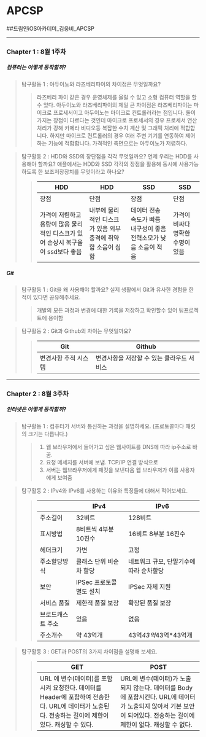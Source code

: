 # APCSP
##드림인iOS아카데미_김웅비_APCSP
***
### Chapter 1 : 8월 1주차
##### 컴퓨터는 어떻게 동작할까?
> 탐구활동 1 : 아두이노와 라즈베리파이의 차이점은 무엇일까요?
>> 라즈베리 파이 같은 경우 운영체제를 올릴 수 있고 소형 컴퓨터 역할을 할 수 있다. 아두이노와 라즈베리파이의 제일 큰 차이점은 라즈베리파이는 마이크로 프로세서이고 아두이노는 마이크로 컨트롤러라는 점입니다. 둘이 가지는 장점이 다르다는 것인데 마이크로 프로세서의 경우 프로세서 연산처리가 강해 카메라 비디오등 복잡한 수치 계산 및 그래픽 처리에 적합합니다. 하지만 마이크로 컨트롤러의 경우 여러 주변 기기를 연동하여 제어하는 기능에 적합합니다. 가격적인 측면으로는 아두이노가 저렴하다.

> 탐구활동 2 : HDD와 SSD의 장단점을 각각 무엇일까요? 언제 우리는 HDD를 사용해야 할까요? 애플에서는 HDD와 SSD 각각의 장점을 활용해 동시에 사용가능하도록 한 보조저장장치를 무엇이라고 하나요?
>> | HDD | HDD | SSD | SSD |
>> | --- | --- | --- | --- |
>> | 장점 | 단점 | 장점 | 단점 |
>> | 가격이 저렴하고 용량이 많음 물리적인 디스크가 있어 손상시 복구율이 ssd보다 좋음 | 내부에 물리적인 디스크가 있음 외부 충격에 취약함 소음이 심함 | 데이터 전송 속도가 빠름 내구성이 좋음 전력소모가 낮음 소음이 적음 | 가격이 비싸다 명확한 수명이 있음 |  

##### Git
> 탐구활동 1 : Git을 왜 사용해야 할까요? 실제 생활에서 Git과 유사한 경험을 한 적이 있다면 공유해주세요.
>> 개발의 모든 과정과 변경에 대한 기록을 저장하고 확인할수 있어 팀프로젝트에 용이함

> 탐구활동 2 : Git과 Github의 차이는 무엇일까요?
>> | Git | Github |
>> | --- | ------ |
>> | 변경사항 추적 시스템 | 변경사항을 저장할 수 있는 클라우드 서비스 |

***
### Chapter 2 : 8월 3주차
##### 인터넷은 어떻게 동작할까?
> 탐구활동 1 : 컴퓨터가 서버와 통신하는 과정을 설명하세요. (프로토콜마다 패킷의 크기는 다릅니다.)
>> 1. 웹 브라우저에서 들어가고 싶은 웹사이트를 DNS에 따라 ip주소로 바꿈. 
>> 2. 요청 메세지를 서버에 보냄. TCP/IP 연결 방식으로 
>> 3. 서버는 웹브라우저에게 패킷을 보낸다음 웹 브라우저가 이를 사용자에게 보여줌 

> 탐구활동 2 : IPv4와 IPv6를 사용하는 이유와 특징들에 대해서 적어보세요.
>> |   | IPv4 | IPv6 |
>> | --- | ---- | ---- |
>> | 주소길이 | 32비트 | 128비트 |
>> | 표시방법 | 8비트씩 4부분 10진수 | 16비트 8부분 16진수 |
>> | 헤더크기 | 가변 | 고정 |
>> | 주소할당방식 | 클래스 단위 비순차 할당 | 네트워크 규모, 단말기수에 따라 순차할당 |
>> | 보안 | IPSec 프로토콜 별도 설치 | IPSec 자체 지원 |
>> | 서비스 품질 | 제한적 품질 보장 | 확장된 품질 보장 | 
>> | 브로드캐스트 주소 | 있음 | 없음 | 
>> | 주소개수 | 약 43억개 | 43억*43억*43억*43억개 |

> 탐구활동 3 : GET과 POST의 3가지 차이점을 설명해 보세요.
>> | GET | POST |
>> | --- | ---- |
>> | URL 에 변수(데이터)를 포함시켜 요청한다.  데이터를 Header에 포함하여 전송한다.  URL에 데이터가 노출된다.  전송하는 길이에 제한이 있다.  캐싱할 수 있다. | URL에 변수(데이터)가 노출되지 않는다.  데이터를 Body에 포함시킨다.  URL에 데이터가 노출되지 않아서 기본 보안이 되어있다.  전송하는 길이에 제한이 없다.  캐싱할 수 없다. |
